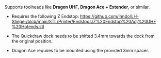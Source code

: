 Supports toolheads like **Dragon UHF**, **Dragon Ace + Extender**, or similar. 

* Requires the following Z Endstop:
https://github.com/lhndo/LH-Stinger/blob/main/STL/Printer/Endstops/Z%20Endstop%20Adj%20UHF%20Hotends.stl

* The Quickdraw dock needs to be shifted 3.4mm towards the dock from the original position.  

* Dragon Ace requires to be mounted using the provided 3mm spacer.